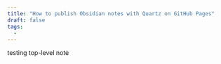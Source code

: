 ```yaml
---
title: "How to publish Obsidian notes with Quartz on GitHub Pages"
draft: false
tags:
  - 
---
```

testing top-level note 